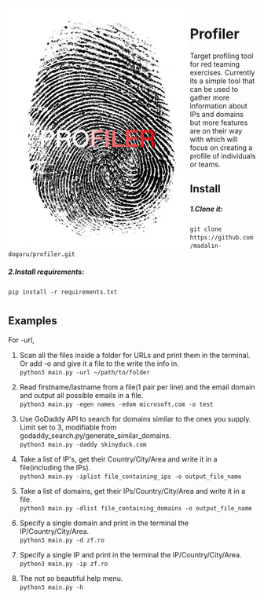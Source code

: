 
<img align="left" alt="PNG" src="https://raw.githubusercontent.com/madalin-dogaru/madalin-dogaru/master/profiler-logo.png?raw=true" width="370" height="493" />

# Profiler   

Target profiling tool for red teaming exercises. Currently its a simple tool that can be used to gather more information about IPs and domains but more features are on their way with which will focus on creating a profile of individuals or teams.    


Install
---
##### 1.Clone it:   
`git clone https://github.com/madalin-dogaru/profiler.git` 

##### 2.Install requirements:   
`pip install -r requirements.txt`   

#   
#   
#   

Examples
---

For -url, 
1. Scan all the files inside a folder for URLs and print them in the terminal. Or add -o and give it a file to the write the info in.  
`python3 main.py -url ~/path/to/folder`   

2. Read firstname/lastname from a file(1 pair per line) and the email domain and output all possible emails in a file.    
`python3 main.py -egen names -edom microsoft.com -o test`   

3. Use GoDaddy API to search for domains similar to the ones you supply. Limit set to 3, modifiable from godaddy_search.py/generate_similar_domains.  
`python3 main.py -daddy skinyduck.com`

3. Take a list of IP's, get their Country/City/Area and write it in a file(including the IPs).    
`python3 main.py -iplist file_containing_ips -o output_file_name`

4. Take a list of domains, get their IPs/Country/City/Area and write it in a file.   
`python3 main.py -dlist file_containing_domains -o output_file_name`

5. Specify a single domain and print in the terminal the IP/Country/City/Area.   
`python3 main.py -d zf.ro`

6. Specify a single IP and print in the terminal the IP/Country/City/Area.   
`python3 main.py -ip zf.ro`

7. The not so beautiful help menu.    
`python3 main.py -h`   
